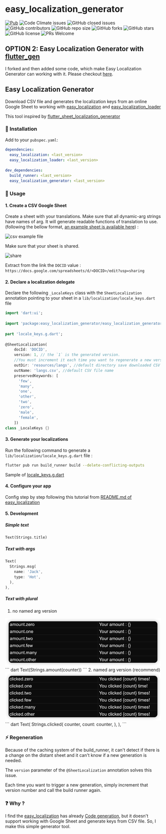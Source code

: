 # easy_localization_generator

[![Pub](https://img.shields.io/pub/v/easy_localization_generator.svg)](https://pub.dev/packages/easy_localization_generator)
![Code Climate issues](https://img.shields.io/github/issues/rinlv/easy_localization_generator?style=flat-square)
![GitHub closed issues](https://img.shields.io/github/issues-closed/rinlv/easy_localization_generator?style=flat-square)
![GitHub contributors](https://img.shields.io/github/contributors/rinlv/easy_localization_generator?style=flat-square)
![GitHub repo size](https://img.shields.io/github/repo-size/rinlv/easy_localization_generator?style=flat-square)
![GitHub forks](https://img.shields.io/github/forks/rinlv/easy_localization_generator?style=flat-square)
![GitHub stars](https://img.shields.io/github/stars/rinlv/easy_localization_generator?style=flat-square)
![GitHub license](https://img.shields.io/github/license/rinlv/easy_localization_generator?style=flat-square)
![PRs Welcome](https://img.shields.io/badge/PRs-welcome-brightgreen.svg?style=flat-square)

## OPTION 2: Easy Localization Generator with [flutter_gen](https://github.com/FlutterGen/flutter_gen)

I forked and then added some code, which make Easy Localization Generator can working with it. Please checkout [here](https://github.com/rinlv/flutter_gen).

## Easy Localization Generator

Download CSV file and generates the localization keys from an online Google Sheet to working with [easy_localization](https://pub.dev/packages/easy_localization) and [easy_localization_loader](https://pub.dev/packages/easy_localization_loader)

This tool inspired by [flutter_sheet_localization_generator](https://pub.dev/packages/flutter_sheet_localization_generator)

### 🔩 Installation

Add to your `pubspec.yaml`:

```yaml
dependencies:
  easy_localization: <last_version>
  easy_localization_loader: <last_version>

dev_dependencies:
  build_runner: <last_version>
  easy_localization_generator: <last_version>
```

### 🔌 Usage

#### 1. Create a CSV Google Sheet

Create a sheet with your translations. Make sure that all dynamic-arg strings have names of arg. It will generate readable functions of translation to use.
 (following the bellow format, [an example sheet is available here](https://docs.google.com/spreadsheets/d/1v2Y3e0Uvn0JTwHvsduNT70u7Fy9TG43DIcZYJxPu1ZA/edit?usp=sharing)) :

![csv example file](https://raw.githubusercontent.com/rinlv/easy_localization_generator/main/csv_example.png)

Make sure that your sheet is shared.

![share](https://raw.githubusercontent.com/rinlv/easy_localization_generator/main/share.png)

Extract from the link the `DOCID` value : `https://docs.google.com/spreadsheets/d/<DOCID>/edit?usp=sharing`

#### 2. Declare a localization delegate

Declare the following `_LocaleKeys` class with the `SheetLocalization` annotation pointing to your sheet in a `lib/localization/locale_keys.dart` file
``` dart
import 'dart:ui';

import 'package:easy_localization_generator/easy_localization_generator.dart';

part 'locale_keys.g.dart';

@SheetLocalization(
    docId: 'DOCID',
    version: 1, // the `1` is the generated version.
    //You must increment it each time you want to regenerate a new version of the labels.
    outDir: 'resources/langs', //default directory save downloaded CSV file
    outName: 'langs.csv', //default CSV file name
    preservedKeywords: [
      'few',
      'many',
      'one',
      'other',
      'two',
      'zero',
      'male',
      'female',
    ])
class _LocaleKeys {}
```

#### 3. Generate your localizations

Run the following command to generate a `lib/localization/locale_keys.g.dart` file :

``` bash
flutter pub run build_runner build --delete-conflicting-outputs
```

Sample of [locale_keys.g.dart](https://github.com/rinlv/easy_localization_generator/blob/main/example/lib/localization/locale_keys.g.dart)

#### 4. Configure your app
Config step by step following this tutorial from [README.md of easy_localization ](https://github.com/aissat/easy_localization/blob/develop/README.md)

#### 5. Development
##### Simple text
``` dart
Text(Strings.title)
```
##### Text with args
``` dart
Text(
  Strings.msg(
    name: 'Jack',
    type: 'Hot',
  ),
),
```
##### Text with plural
1. no named arg version
<img src="./demo/plural_1.png" />
``` dart
Text(Strings.amount(counter))
```
2. named arg version (recommend)
<img src="./demo/plural_2.png" />
``` dart
Text(
  Strings.clicked(
    counter,
    count: counter,
  ),
),
```

### ⚡ Regeneration

Because of the caching system of the build_runner, it can't detect if there is a change on the distant sheet and it can't know if a new generation is needed.

The `version` parameter of the `@SheetLocalization` annotation solves this issue.

Each time you want to trigger a new generation, simply increment that version number and call the build runner again.

### ❓️ Why ?

I find the [easy_localization](https://pub.dev/packages/easy_localization) has already [Code generation](https://github.com/aissat/easy_localization/blob/develop/README.md#-code-generation), but it doesn't support working with Google Sheet and generate keys from CSV file. So, I make this simple generator tool.